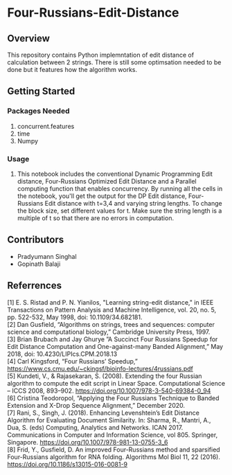 # Four-Russians-Edit-Distance

## Overview

This repository contains Python implemntation of edit distance of calculation between 2 strings. There is still some optimsation needed to be done but it features how the algorithm works.

## Getting Started

### Packages Needed

1. concurrent.features
2. time
3. Numpy

### Usage

1. This notebook includes the conventional Dynamic Programming Edit distance, Four-Russians Optimized Edit Distance and a Parallel computing function that enables concurrency. By running all the cells in the notebook, you'll get the output for the DP Edit distance, Four-Russians Edit distance with t=3,4 and varying string lengths. To change the block size, set different values for t. Make sure the string length is a multiple of t so that there are no errors in computation.

## Contributors
- Pradyumann Singhal
- Gopinath Balaji

## Referrences 
[1] E. S. Ristad and P. N. Yianilos, "Learning string-edit distance," in IEEE Transactions on Pattern Analysis and Machine Intelligence, vol. 20, no. 5, pp. 522-532, May 1998, doi: 10.1109/34.682181.  
[2] Dan Gusfield, “Algorithms on strings, trees and sequences: computer science and computational biology,” Cambridge University Press, 1997.  
[3]  Brian Brubach and Jay Ghurye ”A Succinct Four Russians Speedup for Edit Distance Computation and One-against-many Banded Alignment,” May 2018, doi: 10.4230/LIPIcs.CPM.2018.13  
[4] Carl Kingsford, “Four Russians’ Speedup,” https://www.cs.cmu.edu/~ckingsf/bioinfo-lectures/4russians.pdf  
[5] Kundeti, V., & Rajasekaran, S. (2008). Extending the four Russian algorithm to compute the edit script in Linear Space. Computational Science – ICCS 2008, 893–902. https://doi.org/10.1007/978-3-540-69384-0_94  
[6] Cristina Teodoropol, “Applying the Four Russians Technique to Banded Extension and X-Drop Sequence Alignment,” December 2020.  
[7] Rani, S., Singh, J. (2018). Enhancing Levenshtein’s Edit Distance Algorithm for Evaluating Document Similarity. In: Sharma, R., Mantri, A., Dua, S. (eds) Computing, Analytics and Networks. ICAN 2017. Communications in Computer and Information Science, vol 805. Springer, Singapore. https://doi.org/10.1007/978-981-13-0755-3_6  
[8] Frid, Y., Gusfield, D. An improved Four-Russians method and sparsified Four-Russians algorithm for RNA folding. Algorithms Mol Biol 11, 22 (2016). https://doi.org/10.1186/s13015-016-0081-9  

